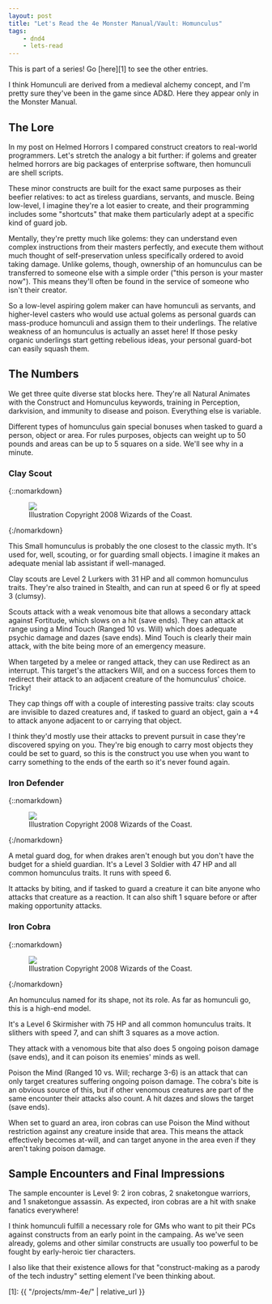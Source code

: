 ```yaml
---
layout: post
title: "Let's Read the 4e Monster Manual/Vault: Homunculus"
tags:
    - dnd4
    - lets-read
---
```


This is part of a series! Go [here][1] to see the other entries.

I think Homunculi are derived from a medieval alchemy concept, and I'm pretty
sure they've been in the game since AD&D. Here they appear only in the Monster
Manual.

## The Lore

In my post on Helmed Horrors I compared construct creators to real-world
programmers. Let's stretch the analogy a bit further: if golems and greater
helmed horrors are big packages of enterprise software, then homunculi are shell
scripts.

These minor constructs are built for the exact same purposes as their beefier
relatives: to act as tireless guardians, servants, and muscle. Being low-level,
I imagine they're a lot easier to create, and their programming includes some
"shortcuts" that make them particularly adept at a specific kind of guard job.

Mentally, they're pretty much like golems: they can understand even complex
instructions from their masters perfectly, and execute them without much thought
of self-preservation unless specifically ordered to avoid taking damage. Unlike
golems, though, ownership of an homunculus can be transferred to someone else
with a simple order ("this person is your master now"). This means they'll often
be found in the service of someone who isn't their creator.

So a low-level aspiring golem maker can have homunculi as servants, and
higher-level casters who would use actual golems as personal guards can
mass-produce homunculi and assign them to their underlings. The relative
weakness of an homunculus is actually an asset here! If those pesky organic
underlings start getting rebelious ideas, your personal guard-bot can easily
squash them.

## The Numbers

We get three quite diverse stat blocks here. They're all Natural Animates with
the Construct and Homunculus keywords, training in Perception, darkvision, and
immunity to disease and poison. Everything else is variable.

Different types of homunculus gain special bonuses when tasked to guard a
person, object or area. For rules purposes, objects can weight up to 50 pounds
and areas can be up to 5 squares on a side. We'll see why in a minute.

### Clay Scout

{::nomarkdown}
<figure class=left>
  <img src="{{ "/assets/wir-mm-4e-clay-scout.png" | absolute_url }}"/>
  <figcaption>Illustration Copyright 2008 Wizards of the Coast.</figcaption>
</figure>
{:/nomarkdown}

This Small homunculus is probably the one closest to the classic myth. It's used
for, well, scouting, or for guarding small objects. I imagine it makes an
adequate menial lab assistant if well-managed.

Clay scouts are Level 2 Lurkers with 31 HP and all common homunculus
traits. They're also trained in Stealth, and can run at speed 6 or fly at speed
3 (clumsy).

Scouts attack with a weak venomous bite that allows a secondary attack against
Fortitude, which slows on a hit (save ends). They can attack at range using a
Mind Touch (Ranged 10 vs. Will) which does adequate psychic damage and dazes
(save ends). Mind Touch is clearly their main attack, with the bite being more
of an emergency measure.

When targeted by a melee or ranged attack, they can use Redirect as an
interrupt. This target's the attackers Will, and on a success forces them to
redirect their attack to an adjacent creature of the homunculus' choice. Tricky!

They cap things off with a couple of interesting passive traits: clay scouts are
invisible to dazed creatures and, if tasked to guard an object, gain a +4 to
attack anyone adjacent to or carrying that object.

I think they'd mostly use their attacks to prevent pursuit in case they're
discovered spying on you. They're big enough to carry most objects they could be
set to guard, so this is the construct you use when you want to carry something
to the ends of the earth so it's never found again.

### Iron Defender

{::nomarkdown}
<figure class=left>
  <img src="{{ "/assets/wir-mm-4e-iron-defender.png" | absolute_url }}"/>
  <figcaption>Illustration Copyright 2008 Wizards of the Coast.</figcaption>
</figure>
{:/nomarkdown}

A metal guard dog, for when drakes aren't enough but you don't have the budget
for a shield guardian. It's a Level 3 Soldier with 47 HP and all common
homunculus traits. It runs with speed 6.

It attacks by biting, and if tasked to guard a creature it can bite anyone who
attacks that creature as a reaction. It can also shift 1 square before or after
making opportunity attacks.

### Iron Cobra

{::nomarkdown}
<figure class=left>
  <img src="{{ "/assets/wir-mm-4e-iron-cobra.png" | absolute_url }}"/>
  <figcaption>Illustration Copyright 2008 Wizards of the Coast.</figcaption>
</figure>
{:/nomarkdown}

An homunculus named for its shape, not its role. As far as homunculi go, this is
a high-end model.

It's a Level 6 Skirmisher with 75 HP and all common homunculus traits. It
slithers with speed 7, and can shift 3 squares as a move action.

They attack with a venomous bite that also does 5 ongoing poison damage (save
ends), and it can poison its enemies' minds as well.

Poison the Mind (Ranged 10 vs. Will; recharge 3-6) is an attack that can only
target creatures suffering ongoing poison damage. The cobra's bite is an obvious
source of this, but if other venomous creatures are part of the same encounter
their attacks also count. A hit dazes and slows the target (save ends).

When set to guard an area, iron cobras can use Poison the Mind without
restriction against any creature inside that area. This means the attack
effectively becomes at-will, and can target anyone in the area even if they
aren't taking poison damage.

## Sample Encounters and Final Impressions

The sample encounter is Level 9: 2 iron cobras, 2 snaketongue warriors, and 1
snaketongue assassin. As expected, iron cobras are a hit with snake fanatics
everywhere!

I think homunculi fulfill a necessary role for GMs who want to pit their PCs
against constructs from an early point in the campaing. As we've seen already,
golems and other similar constructs are usually too powerful to be fought by
early-heroic tier characters.

I also like that their existence allows for that "construct-making as a parody
of the tech industry" setting element I've been thinking about.


[1]: {{ "/projects/mm-4e/" | relative_url }}
